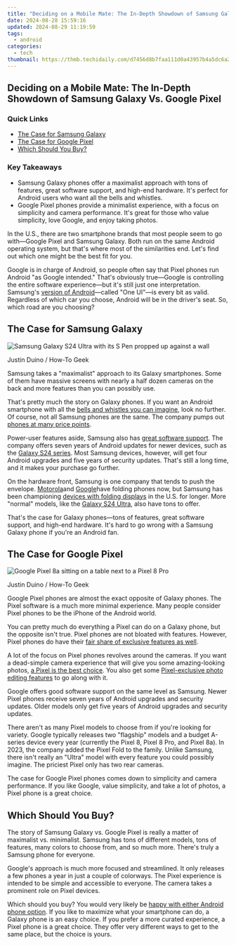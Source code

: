 ```yaml
---
title: "Deciding on a Mobile Mate: The In-Depth Showdown of Samsung Galaxy Vs. Google Pixel"
date: 2024-08-28 15:59:16
updated: 2024-08-29 11:19:59
tags:
  - android
categories:
  - tech
thumbnail: https://thmb.techidaily.com/d7456d8b7faa111d0a43957b4a5dc6a2bd7fa022e346daf01ae591cee8bd80cf.jpg
---
```


## Deciding on a Mobile Mate: The In-Depth Showdown of Samsung Galaxy Vs. Google Pixel

### Quick Links

* [The Case for Samsung Galaxy](https://article-files.techidaily.com/2024-approved-sourcing-free-frame-videos-without-a-dollar-drop/)
* [The Case for Google Pixel](https://visual-screen-recording.techidaily.com/new-in-2024-the-rise-of-vidma-transforming-the-landscape-of-capture-technology/)
* [Which Should You Buy?](https://remote-screen-capture.techidaily.com/updated-free-online-video-capture-leaders-top-10-edition/)

### Key Takeaways

* Samsung Galaxy phones offer a maximalist approach with tons of features, great software support, and high-end hardware. It's perfect for Android users who want all the bells and whistles.
* Google Pixel phones provide a minimalist experience, with a focus on simplicity and camera performance. It's great for those who value simplicity, love Google, and enjoy taking photos.

 In the U.S., there are two smartphone brands that most people seem to go with—Google Pixel and Samsung Galaxy. Both run on the same Android operating system, but that's where most of the similarities end. Let's find out which one might be the best fit for you.

 Google is in charge of Android, so people often say that Pixel phones run Android "as Google intended." That's obviously true—Google is controlling the entire software experience—but it's still just one interpretation. Samsung's [version of Android](https://android-location-track.techidaily.com/top-7-phone-number-locators-to-track-vivo-y200e-5g-location-drfone-by-drfone-virtual-android/)—called "One UI"—is every bit as valid. Regardless of which car you choose, Android will be in the driver's seat. So, which road are you choosing?

##  The Case for Samsung Galaxy

![Samsung Galaxy S24 Ultra with its S Pen propped up against a wall](https://static1.howtogeekimages.com/wordpress/wp-content/uploads/wm/2024/01/samsung-galaxy-s24-ultra-with-its-s-pen-propped-up-against-a-wall-1.jpg) 

Justin Duino / How-To Geek

 Samsung takes a "maximalist" approach to its Galaxy smartphones. Some of them have massive screens with nearly a half dozen cameras on the back and more features than you can possibly use.

 That's pretty much the story on Galaxy phones. If you want an Android smartphone with all the [bells and whistles you can imagine](https://extra-guidance.techidaily.com/playback-issues-resolving-video-not-showing-sony-a6400-for-2024/), look no further. Of course, not all Samsung phones are the same. The company pumps out [phones at many price points](https://instagram-clips.techidaily.com/new-connecting-consciously-with-content-craftsmen-of-your-realm-for-2024/).

 Power-user features aside, Samsung also has [great software support](https://win-able.techidaily.com/1723005916670-fix-your-world-of-tanks-blitz-app-stability-issues-end-the-constant-crashes-now/). The company offers seven years of Android updates for newer devices, such as the [Galaxy S24 series](https://video-content-creator.techidaily.com/new-in-2024-android-video-editors-for-chromebook-top-recommendations/). Most Samsung devices, however, will get four Android upgrades and five years of security updates. That's still a long time, and it makes your purchase go further.

 On the hardware front, Samsung is one company that tends to push the envelope. [Motorola](https://youtube-clips.techidaily.com/in-2024-essential-5-video-editing-software-excluding-youtube/)and [Google](https://some-skills.techidaily.com/the-ultimate-insight-into-dji-inspire-2-for-2024/)have folding phones now, but Samsung has been championing [devices with folding displays](https://fox-blue.techidaily.com/step-beyond-reality-reviewing-lgs-virtual-vision-for-2024/) in the U.S. for longer. More "normal" models, like the [Galaxy S24 Ultra](https://vimeo-videos.techidaily.com/2024-approved-mastering-profit-strategies-for-vimeo-content-creators/), also have tons to offer.

 That's the case for Galaxy phones—tons of features, great software support, and high-end hardware. It's hard to go wrong with a Samsung Galaxy phone if you're an Android fan.

##  The Case for Google Pixel

![Google Pixel 8a sitting on a table next to a Pixel 8 Pro](https://static1.howtogeekimages.com/wordpress/wp-content/uploads/wm/2024/05/google-pixel-8a-sitting-on-a-table-next-to-a-pixel-8-pro-1.jpg) 

Justin Duino / How-To Geek

 Google Pixel phones are almost the exact opposite of Galaxy phones. The Pixel software is a much more minimal experience. Many people consider Pixel phones to be the iPhone of the Android world.

 You can pretty much do everything a Pixel can do on a Galaxy phone, but the opposite isn't true. Pixel phones are not bloated with features. However, Pixel phones do have their [fair share of exclusive features as well](https://vp-tips.techidaily.com/updated-2024-approved-breaking-the-loop-fixing-frozen-photo-booth-videos/).

 A lot of the focus on Pixel phones revolves around the cameras. If you want a dead-simple camera experience that will give you some amazing-looking photos, [a Pixel is the best choice](https://blog-min.techidaily.com/how-to-restore-deleted-infinix-hot-30-5g-pictures-an-easy-method-explained-by-fonelab-android-recover-pictures/). You also get some [Pixel-exclusive photo editing features](https://win11.techidaily.com/speedy-surge-troubleshoot-for-a-swift-windows-11/) to go along with it.

 Google offers good software support on the same level as Samsung. Newer Pixel phones receive seven years of Android upgrades and security updates. Older models only get five years of Android upgrades and security updates.

 There aren't as many Pixel models to choose from if you're looking for variety. Google typically releases two "flagship" models and a budget A-series device every year (currently the Pixel 8, Pixel 8 Pro, and Pixel 8a). In 2023, the company added the Pixel Fold to the family. Unlike Samsung, there isn't really an "Ultra" model with every feature you could possibly imagine. The priciest Pixel only has two rear cameras.

 The case for Google Pixel phones comes down to simplicity and camera performance. If you like Google, value simplicity, and take a lot of photos, a Pixel phone is a great choice.

##  Which Should You Buy?

 The story of Samsung Galaxy vs. Google Pixel is really a matter of maximalist vs. minimalist. Samsung has tons of different models, tons of features, many colors to choose from, and so much more. There's truly a Samsung phone for everyone.

 Google's approach is much more focused and streamlined. It only releases a few phones a year in just a couple of colorways. The Pixel experience is intended to be simple and accessible to everyone. The camera takes a prominent role on Pixel devices.

 Which should you buy? You would very likely be [happy with either Android phone option](https://twitter-videos.techidaily.com/hot-takes-highlight-twitters-trending-topics-for-2024/). If you like to maximize what your smartphone can do, a Galaxy phone is an easy choice. If you prefer a more curated experience, a Pixel phone is a great choice. They offer very different ways to get to the same place, but the choice is yours.

<ins class="adsbygoogle"
     style="display:block"
     data-ad-format="autorelaxed"
     data-ad-client="ca-pub-7571918770474297"
     data-ad-slot="1223367746"></ins>



<ins class="adsbygoogle"
     style="display:block"
     data-ad-client="ca-pub-7571918770474297"
     data-ad-slot="8358498916"
     data-ad-format="auto"
     data-full-width-responsive="true"></ins>
